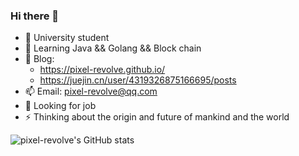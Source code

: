 ### Hi there 👋

- 🔭 University student
- 🌱 Learning Java && Golang && Block chain
- 📌 Blog: 
  - https://pixel-revolve.github.io/
  - https://juejin.cn/user/4319326875166695/posts
- 📫 Email: pixel-revolve@qq.com 
- 🤔 Looking for job
- ⚡ Thinking about the origin and future of mankind and the world

![pixel-revolve's GitHub stats](https://github-readme-stats.vercel.app/api?username=pixel-revolve&show_icons=true&theme=dark)
